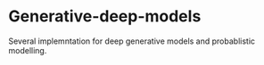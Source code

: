 # Generative-deep-models

Several implemntation for deep generative models and probablistic modelling. 
